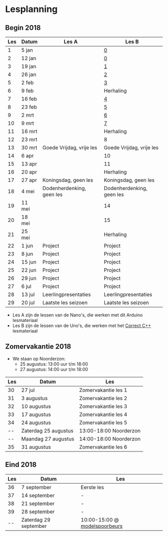 # Lesplanning

## Begin 2018

Les|Datum|Les A|Les B
---|---|---|---
 1| 5 jan| |[0](https://github.com/richelbilderbeek/correct_cpp_scoreboard)
 2|12 jan| |[0](https://github.com/richelbilderbeek/correct_cpp_scoreboard)
 3|19 jan| |[1](https://github.com/richelbilderbeek/correct_cpp_hello)
 4|26 jan| |[2](https://github.com/richelbilderbeek/correct_cpp_hello_world)
 5| 2 feb| |[3](https://github.com/richelbilderbeek/correct_cpp_hello_cli)
 6| 9 feb| |Herhaling
 7|16 feb| |[4](https://github.com/richelbilderbeek/correct_cpp_show_args)
 8|23 feb| |[5](https://github.com/richelbilderbeek/correct_cpp_is_odd)
 9| 2 mrt| |[6](https://github.com/richelbilderbeek/correct_cpp_bool_to_coin)
10| 9 mrt| |[7](https://github.com/richelbilderbeek/correct_cpp_int_to_word)
11|16 mrt| |Herhaling
12|23 mrt| |8
13|30 mrt|Goede Vrijdag, vrije les|Goede Vrijdag, vrije les
14| 6 apr| |10
15|13 apr| |11
16|20 apr| |Herhaling
17|27 apr|Koningsdag, geen les|Koningsdag, geen les
18| 4 mei|Dodenherdenking, geen les|Dodenherdenking, geen les
19|11 mei| |14
20|18 mei| |15
21|25 mei| |Herhaling
22| 1 jun|Project|Project
23| 8 jun|Project|Project
24|15 jun|Project|Project
25|22 jun|Project|Project
26|29 jun|Project|Project
27| 6 jul|Project|Project
28|13 jul|Leerlingpresentaties|Leerlingpresentaties
29|20 jul|Laatste les seizoen|Laatste les seizoen

 * Les A zijn de lessen van de Nano's, die werken met dit Arduino lesmateriaal
 * Les B zijn de lessen van de Uno's, die werken met het [Correct C++](https://github.com/richelbilderbeek/correct_cpp) lesmateriaal

## Zomervakantie 2018

 * We staan op Noorderzon:
    * 25 augustus: 13:00 uur t/m 18:00
    * 27 augustus: 14:00 uur t/m 18:00

Les|Datum|Les
---|---|---
30|27 jul|Zomervakantie les 1
31|3 augustus|Zomervakantie les 2
32|10 augustus|Zomervakantie les 3
33|17 augustus|Zomervakantie les 4
34|24 augustus|Zomervakantie les 5
--|Zaterdag 25 augustus|13:00-18:00 Noorderzon
--|Maandag 27 augustus|14:00-18:00 Noorderzon
35|31 augustus|Zomervakantie les 6

## Eind 2018

Les|Datum|Les
---|---|---
36|7 september|Eerste les 
37|14 september|- 
38|21 september|-
39|28 september|- 
--|Zaterdag 29 september|10:00-15:00 @ [modelspoorbeurs](http://mscrailrunners.eu/events/event/modelspoorbeurs-groningen-29-september-2018-hanze-plaza-10-00-16-00/)

